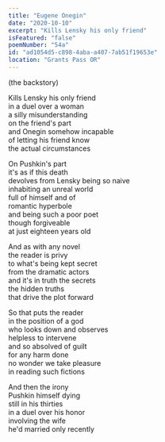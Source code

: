 ```yaml
---
title: "Eugene Onegin"
date: "2020-10-10"
excerpt: "Kills Lensky his only friend"
isFeatured: "false"
poemNumber: "54a"
id: "ad1054d5-c898-4aba-a407-7ab51f19653e"
location: "Grants Pass OR"
---
```


(the backstory)

Kills Lensky his only friend  
in a duel over a woman  
a silly misunderstanding  
on the friend's part  
and Onegin somehow incapable  
of letting his friend know  
the actual circumstances

On Pushkin's part  
it's as if this death  
devolves from Lensky being so naive  
inhabiting an unreal world  
full of himself and of  
romantic hyperbole  
and being such a poor poet  
though forgiveable  
at just eighteen years old

And as with any novel  
the reader is privy  
to what's being kept secret  
from the dramatic actors  
and it's in truth the secrets  
the hidden truths  
that drive the plot forward

So that puts the reader  
in the position of a god  
who looks down and observes  
helpless to intervene  
and so absolved of guilt  
for any harm done  
no wonder we take pleasure  
in reading such fictions

And then the irony  
Pushkin himself dying  
still in his thirties  
in a duel over his honor  
involving the wife  
he'd married only recently
